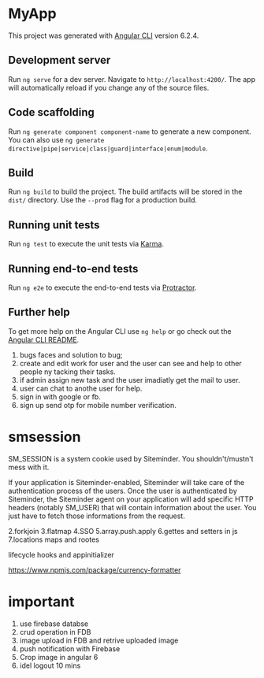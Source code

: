 # MyApp

This project was generated with [Angular CLI](https://github.com/angular/angular-cli) version 6.2.4.

## Development server

Run `ng serve` for a dev server. Navigate to `http://localhost:4200/`. The app will automatically reload if you change any of the source files.

## Code scaffolding

Run `ng generate component component-name` to generate a new component. You can also use `ng generate directive|pipe|service|class|guard|interface|enum|module`.

## Build

Run `ng build` to build the project. The build artifacts will be stored in the `dist/` directory. Use the `--prod` flag for a production build.

## Running unit tests

Run `ng test` to execute the unit tests via [Karma](https://karma-runner.github.io).

## Running end-to-end tests

Run `ng e2e` to execute the end-to-end tests via [Protractor](http://www.protractortest.org/).

## Further help

To get more help on the Angular CLI use `ng help` or go check out the [Angular CLI README](https://github.com/angular/angular-cli/blob/master/README.md).



1. bugs faces and solution to bug;
2. create and edit work for user and the user can see and help to other people ny tacking their     tasks.
3. if admin assign new task and the user imadiatly get the mail to user.
4. user can chat to anothe user for help.
5. sign in with google or fb.
6. sign up send otp for mobile number verification.


smsession 
=============

SM_SESSION is a system cookie used by Siteminder. You shouldn't/mustn't mess with it.

If your application is Siteminder-enabled, Siteminder will take care of the authentication process of the users.
Once the user is authenticated by Siteminder, the Siteminder agent on your application will add specific HTTP headers (notably SM_USER) that will contain information about the user.
You just have to fetch those informations from the request.


2.forkjoin
3.flatmap
4.SSO
5.array.push.apply
6.gettes and setters in js
7.locations
maps and rootes

lifecycle hooks and appinitializer



https://www.npmjs.com/package/currency-formatter

important 
============
1. use firebase databse 
2. crud operation in FDB
3. image upload in FDB and retrive uploaded image 
4. push notification with Firebase
5. Crop image in angular 6
6. idel logout 10 mins